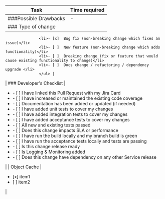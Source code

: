 | Task           | Time required | 
|----------------|---------------|
| ###Possible Drawbacks | -  |
| ### Type of change   | <ul>
				   <li>- [x]  Bug fix (non-breaking change which fixes an issue)</li>
				   <li>- [ ]  New feature (non-breaking change which adds functionality)</li>
				   <li>- [ ]  Breaking change (fix or feature that would cause existing functionality to change)</li>
				   <li>- [ ]  Docs change / refactoring / dependency upgrade </li>
				   </ul> |
| ### Developer's Checklist | <ul>
				   <li>- [ ] I have linked this Pull Request with my Jira Card</li>
				   <li>- [ ]  I have increased or maintained the existing code coverage</li>
				   <li>- [ ]  Documentation has been added or updated (if needed)</li>
				   <li>- [ ]  I have added unit tests to cover my changes</li>
				   <li>- [ ]  I have added integration tests to cover my changes</li>
				   <li>- [ ]  I have added acceptance tests to cover my changes</li>
				   <li>- [ ]  All new and existing tests passed</li>
				   <li>- [ ]  Does this change impacts SLA or performance</li>
				   <li>- [ ]  I have run the build locally and my branch build is green</li>
				   <li>- [ ]  I have run the acceptance tests locally and tests are passing</li>
				   <li>- [ ]  Is this change release ready</li>
				   <li>- [ ]  Is Logging & Monitoring added</li>
				   <li>- [ ]  Does this change have dependency on any other Service release</li>
				   </ul> |
| Object Cache   | <ul><li>[x] item1</li><li>[ ] item2</li></ul> |



